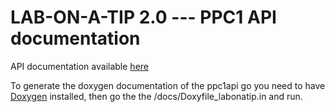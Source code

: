 # LAB-ON-A-TIP 2.0   ---  PPC1 API documentation

API documentation available <a href="https://bellonemauro.github.io/PPC1API-docs.io/">here</a>

To generate the doxygen documentation of the ppc1api go you need to have <a href="http://www.stack.nl/~dimitri/doxygen/">Doxygen</a> installed, 
then go the the /docs/Doxyfile_labonatip.in and run. 